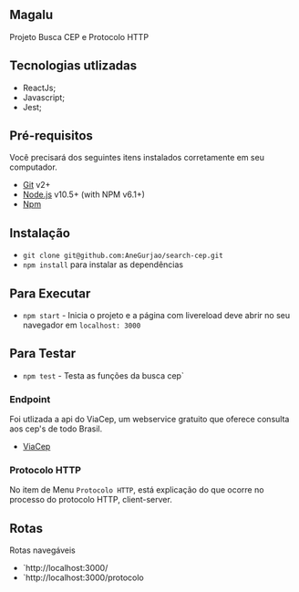 ## Magalu

Projeto Busca CEP e Protocolo HTTP

## Tecnologias utlizadas

- ReactJs;
- Javascript;
- Jest;

## Pré-requisitos

Você precisará dos seguintes itens instalados corretamente em seu computador.

- [Git](http://git-scm.com/) v2+
- [Node.js](http://nodejs.org/) v10.5+ (with NPM v6.1+)
- [Npm](https://https://www.npmjs.com/)

## Instalação

- `git clone git@github.com:AneGurjao/search-cep.git`
- `npm install` para instalar as dependências

## Para Executar

- `npm start` - Inicia o projeto e a página com livereload deve abrir no seu navegador em `localhost: 3000`

## Para Testar

- `npm test` - Testa as funções da busca cep`

### Endpoint

Foi utlizada a api do ViaCep, um webservice gratuito que oferece consulta aos cep's de todo Brasil.

- [ViaCep](https://https://viacep.com.br/)

### Protocolo HTTP

No item de Menu `Protocolo HTTP`, está explicação do que ocorre no processo do protocolo HTTP, client-server.

## Rotas

Rotas navegáveis

- `http://localhost:3000/
- `http://localhost:3000/protocolo
